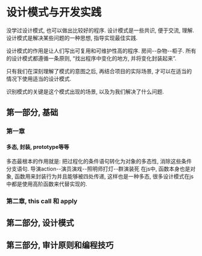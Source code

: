 # 设计模式与开发实践

没学过设计模式, 也可以做出比较好的程序.
设计模式是一些共识, 便于交流, 理解.
设计模式是解决某些问题的一种思想, 指导实现最佳实践.

设计模式的作用是让人们写出可复用和可维护性高的程序. 房间--杂物--柜子.
所有的设计模式都遵循一条原则, “找出程序中变化的地方, 并将变化封装起来”.

只有我们在深刻理解了模式的意图之后, 再结合项目的实际场景, 才可以在适当的情况下使用适当的设计模式.

识别模式的关键是这个模式出现的场景, 以及为我们解决了什么问题.

## 第一部分, 基础

### 第一章

#### 多态, 封装, prototype等等

多态最根本的作用就是: 把过程化的条件语句转化为对象的多态性, 消除这些条件分支语句.
导演action--演员演戏--照明师打灯--群演装死
在js中, 函数本身也是对象, 函数用来封装行为并且能够被四处传递, 这样也是一种多态, 很多设计模式在js中都是使用高阶函数来代替实现的.

### 第二章, this call 和 apply

## 第二部分, 设计模式

## 第三部分, 审计原则和编程技巧